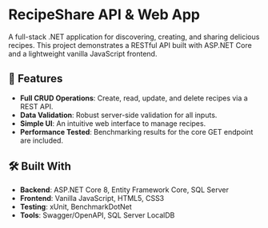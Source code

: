 # RecipeShare API & Web App

A full-stack .NET application for discovering, creating, and sharing delicious recipes. This project demonstrates a RESTful API built with ASP.NET Core and a lightweight vanilla JavaScript frontend.

## 🚀 Features

- **Full CRUD Operations**: Create, read, update, and delete recipes via a REST API.
- **Data Validation**: Robust server-side validation for all inputs.
- **Simple UI**: An intuitive web interface to manage recipes.
- **Performance Tested**: Benchmarking results for the core GET endpoint are included.

## 🛠️ Built With

- **Backend**: ASP.NET Core 8, Entity Framework Core, SQL Server
- **Frontend**: Vanilla JavaScript, HTML5, CSS3
- **Testing**: xUnit, BenchmarkDotNet
- **Tools**: Swagger/OpenAPI, SQL Server LocalDB